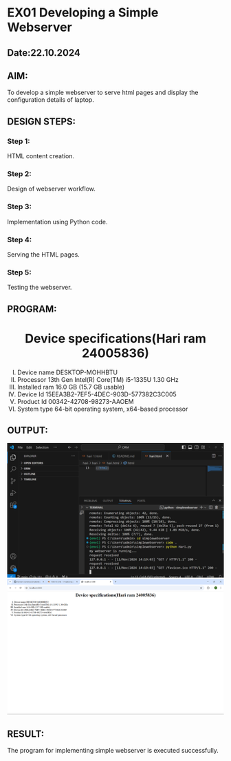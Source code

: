 # EX01 Developing a Simple Webserver
## Date:22.10.2024

## AIM:
To develop a simple webserver to serve html pages and display the configuration details of laptop.

## DESIGN STEPS:
### Step 1: 
HTML content creation.

### Step 2:
Design of webserver workflow.

### Step 3:
Implementation using Python code.

### Step 4:
Serving the HTML pages.

### Step 5:
Testing the webserver.

## PROGRAM:
<html>
<body>
<h1 align="center">Device specifications(Hari ram 24005836)</h1>
<ol type="I" start="1">
<li>Device name  DESKTOP-MOHHBTU</li>
<li>Processor  13th Gen Intel(R) Core(TM) i5-1335U   1.30 GHz</li>
<li>Installed ram  16.0 GB (15.7 GB usable)</li>
<li>Device Id  15EEA3B2-7EF5-4DEC-903D-577382C3C005</li>
<li>Product Id  00342-42708-98273-AAOEM</li>
<li>System type  64-bit operating system, x64-based processor</li>
</ol>
</body>
</html>

## OUTPUT:
![alt text](<Screenshot 2024-11-11 144059.png>)
![alt text](<Screenshot 2024-11-11 143939.png>)

## RESULT:
The program for implementing simple webserver is executed successfully.
